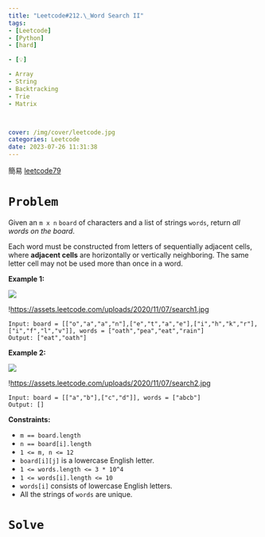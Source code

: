 ```yaml
---
title: "Leetcode#212.\_Word Search II"
tags:
- [Leetcode]
- [Python]
- [hard]

- [💡]

- Array
- String
- Backtracking
- Trie
- Matrix



cover: /img/cover/leetcode.jpg
categories: Leetcode
date: 2023-07-26 11:31:38
---
```


簡易
[leetcode79](../Leetcode-79-Word-Search.md)


# `Problem`

Given an `m x n` `board` of characters and a list of strings `words`, return *all words on the board*.

Each word must be constructed from letters of sequentially adjacent cells, where **adjacent cells** are horizontally or vertically neighboring. The same letter cell may not be used more than once in a word.

**Example 1:**

![](https://assets.leetcode.com/uploads/2020/11/07/search1.jpg)

!https://assets.leetcode.com/uploads/2020/11/07/search1.jpg

```
Input: board = [["o","a","a","n"],["e","t","a","e"],["i","h","k","r"],["i","f","l","v"]], words = ["oath","pea","eat","rain"]
Output: ["eat","oath"]

```

**Example 2:**

![](https://assets.leetcode.com/uploads/2020/11/07/search2.jpg)

!https://assets.leetcode.com/uploads/2020/11/07/search2.jpg

```
Input: board = [["a","b"],["c","d"]], words = ["abcb"]
Output: []

```

**Constraints:**

- `m == board.length`
- `n == board[i].length`
- `1 <= m, n <= 12`
- `board[i][j]` is a lowercase English letter.
- `1 <= words.length <= 3 * 10^4`
- `1 <= words[i].length <= 10`
- `words[i]` consists of lowercase English letters.
- All the strings of `words` are unique.

# `Solve`